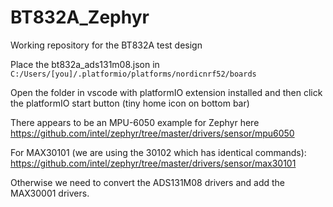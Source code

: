 # BT832A_Zephyr
Working repository for the BT832A test design

Place the bt832a_ads131m08.json in `C:/Users/[you]/.platformio/platforms/nordicnrf52/boards`

Open the folder in vscode with platformIO extension installed and then click the platformIO start button (tiny home icon on bottom bar)

There appears to be an MPU-6050 example for Zephyr here https://github.com/intel/zephyr/tree/master/drivers/sensor/mpu6050

For MAX30101 (we are using the 30102 which has identical commands): https://github.com/intel/zephyr/tree/master/drivers/sensor/max30101

Otherwise we need to convert the ADS131M08 drivers and add the MAX30001 drivers.
